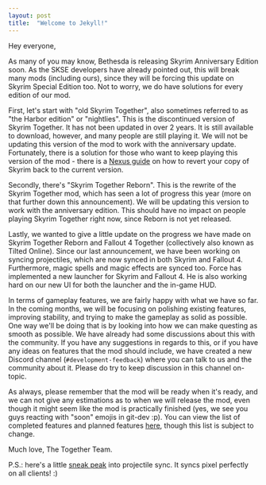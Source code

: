 ```yaml
---
layout: post
title:  "Welcome to Jekyll!"
---
```


Hey everyone,

As many of you may know, Bethesda is releasing Skyrim Anniversary Edition soon. As the SKSE developers have already pointed out, this will break many mods (including ours), since they will be forcing this update on Skyrim Special Edition too. Not to worry, we do have solutions for every edition of our mod.

First, let's start with "old Skyrim Together", also sometimes referred to as "the Harbor edition" or "nightlies". This is the discontinued version of Skyrim Together. It has not been updated in over 2 years. It is still available to download, however, and many people are still playing it. We will not be updating this version of the mod to work with the anniversary update. Fortunately, there is a solution for those who want to keep playing this version of the mod - there is a [Nexus guide](https://www.nexusmods.com/skyrimspecialedition/mods/57618?tab=description) on how to revert your copy of Skyrim back to the current version.

Secondly, there's "Skyrim Together Reborn". This is the rewrite of the Skyrim Together mod, which has seen a lot of progress this year (more on that further down this announcement). We will be updating this version to work with the anniversary edition. This should have no impact on people playing Skyrim Together right now, since Reborn is not yet released.

Lastly, we wanted to give a little update on the progress we have made on Skyrim Together Reborn and Fallout 4 Together (collectively also known as Tilted Online). Since our last announcement, we have been working on syncing projectiles, which are now synced in both Skyrim and Fallout 4. Furthermore, magic spells and magic effects are synced too. Force has implemented a new launcher for Skyrim and Fallout 4. He is also working hard on our new UI for both the launcher and the in-game HUD.

In terms of gameplay features, we are fairly happy with what we have so far. In the coming months, we will be focusing on polishing existing features, improving stability, and trying to make the gameplay as solid as possible. One way we'll be doing that is by looking into how we can make questing as smooth as possible. We have already had some discussions about this with the community. If you have any suggestions in regards to this, or if you have any ideas on features that the mod should include, we have created a new Discord channel (`#development-feedback`) where you can talk to us and the community about it. Please do try to keep discussion in this channel on-topic.

As always, please remember that the mod will be ready when it's ready, and we can not give any estimations as to when we will release the mod, even though it might seem like the mod is practically finished (yes, we see you guys reacting with "soon" emojis in git-dev :p). You can view the list of completed features and planned features [here](https://wiki.tiltedphoques.com/tilted-online/features/tilted-online), though this list is subject to change.

Much love,
The Together Team.

P.S.: here's a little [sneak peak](https://gfycat.com/infamoustornfurseal) into projectile sync. It syncs pixel perfectly on all clients! :)
